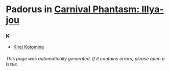 # Padorus in [Carnival Phantasm: Illya-jou](https://myanimelist.net/anime/12255/Carnival_Phantasm__Illya-jou)

### K
* [Kirei Kotomine](https://github.com/shadow578/Project-Padoru/blob/master/table-of-contents/characters/KireiKotomine.md)

###### This page was automatically generated. If it contains errors, please open a Issue.
